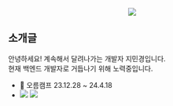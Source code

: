 <p align="center">
    <img src="https://capsule-render.vercel.app/api?type=venom&color=9ACB34&height=300&section=header&text=jiminkyung&fontSize=90&animation=fadeIn&fontAlignY=38&desc=...running&descAlignY=51&descAlign=62"/>
</p>

## 소개글
안녕하세요! 계속해서 달려나가는 개발자 지민경입니다.  
현재 백엔드 개발자로 거듭나기 위해 노력중입니다.  
- 🌱 오름캠프 23.12.28 ~ 24.4.18
- <a href="https://5as2s.tistory.com/"><img src="https://img.shields.io/badge/Tistory-000000?style=flat&logo=tistory&logoColor=white" /></a> <a href="mailto:jimiiwhatttttttttt@gmail.com"><img src="https://img.shields.io/badge/Gmail-EA4335?style=flat&logo=Gmail&logoColor=white" /></a>
